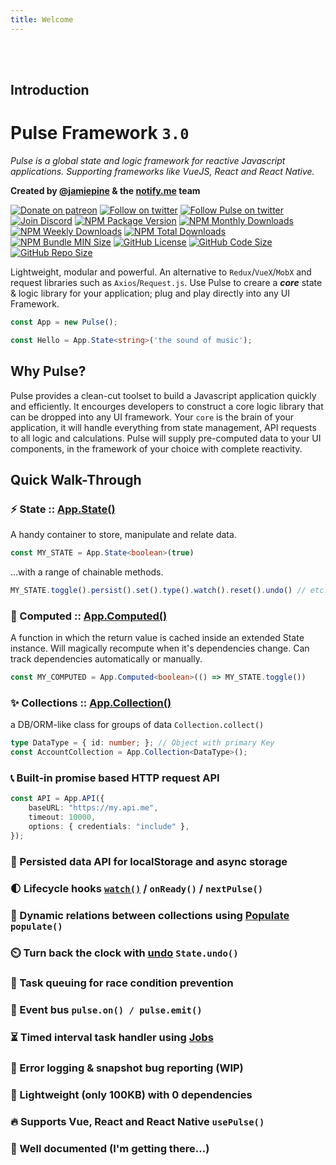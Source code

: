 ```yaml
---
title: Welcome
---
```


<br />
<br />

## Introduction
# Pulse Framework `3.0`

*Pulse is a global state and logic framework for reactive Javascript applications. Supporting frameworks like VueJS, React and React Native.*

**Created by [@jamiepine]() & the [notify.me]() team**
<p align="left">
  <a href="https://patreon.com/jamiepine"><img src="https://img.shields.io/badge/donate-patreon-F96854.svg" alt="Donate on patreon"></a>
  <a href="https://twitter.com/jamiepine"><img src="https://img.shields.io/twitter/follow/jamiepine.svg?label=Jamie's Twitter" alt="Follow on twitter"></a>
  <a href="https://twitter.com/pulseframework"><img src="https://img.shields.io/twitter/follow/pulseframework.svg?label=Pulse+Twitter" alt="Follow Pulse on twitter"></a>
  <a href="https://discord.gg/RjG8ShB"><img src="https://discordapp.com/api/guilds/658189217746255881/embed.png" alt="Join Discord"></a>
  <a href="https://npmjs.com/pulse-framework"><img src="https://img.shields.io/npm/v/pulse-framework.svg" alt="NPM Package Version"></a>
  <a href="https://npmjs.com/pulse-framework"><img src="https://img.shields.io/npm/dm/pulse-framework.svg" alt="NPM Monthly Downloads"></a>
  <a href="https://npmjs.com/pulse-framework"><img src="https://img.shields.io/npm/dw/pulse-framework.svg" alt="NPM Weekly Downloads"></a>
  <a href="https://npmjs.com/pulse-framework"><img src="https://img.shields.io/npm/dt/pulse-framework.svg" alt="NPM Total Downloads"></a>
  <a href="https://npmjs.com/pulse-framework"><img src="https://img.shields.io/bundlephobia/min/pulse-framework.svg" alt="NPM Bundle MIN Size"></a>
  <a href="https://github.com/pulse-framework/pulse"><img src="https://img.shields.io/github/license/pulse-framework/pulse.svg" alt="GitHub License"></a>
  <a href="https://github.com/pulse-framework/pulse"><img src="https://img.shields.io/github/languages/code-size/pulse-framework/pulse.svg" alt="GitHub Code Size"></a>
  <a href="https://github.com/pulse-framework/pulse"><img src="https://img.shields.io/github/repo-size/pulse-framework/pulse.svg" alt="GitHub Repo Size"></a>
</p>

Lightweight, modular and powerful. An alternative to `Redux`/`VueX`/`MobX` and request libraries such as `Axios`/`Request.js`. Use Pulse to creare a ***core*** state & logic library for your application; plug and play directly into any UI Framework.

```ts
const App = new Pulse();

const Hello = App.State<string>('the sound of music');
```

## Why Pulse?

Pulse provides a clean-cut toolset to build a Javascript application quickly and efficiently. It encourges developers to construct a core logic library that can be dropped into any UI framework. Your `core` is the brain of your application, it will handle everything from state management, API requests to all logic and calculations. Pulse will supply pre-computed data to your UI components, in the framework of your choice with complete reactivity.

## Quick Walk-Through

### :zap: **State** :: [App.State()]()
A handy container to store, manipulate and relate data. 
```ts
const MY_STATE = App.State<boolean>(true)
```
...with a range of chainable methods.
```js
MY_STATE.toggle().persist().set().type().watch().reset().undo() // etc...
```
### :robot: Computed :: [App.Computed()]()
A function in which the return value is cached inside an extended State instance. Will magically recompute when it's dependencies change. Can track dependencies automatically or manually.
```ts
const MY_COMPUTED = App.Computed<boolean>(() => MY_STATE.toggle())
```
### :sparkles: Collections :: [App.Collection()]()
a DB/ORM-like class for groups of data `Collection.collect()`
```ts
type DataType = { id: number; }; // Object with primary Key 
const AccountCollection = App.Collection<DataType>();
```
###  :telephone_receiver: Built-in promise based HTTP request API
```ts
const API = App.API({
    baseURL: "https://my.api.me",
    timeout: 10000,
    options: { credentials: "include" },
});
```
### :floppy_disk: Persisted data API for localStorage and async storage
### :first_quarter_moon: Lifecycle hooks [`watch()`]() / `onReady()` / `nextPulse()`
### :crystal_ball: Dynamic relations between collections using [Populate]() `populate()`
### :timer_clock: Turn back the clock with [undo]() `State.undo()`
### :construction: Task queuing for race condition prevention
### :bus: Event bus `pulse.on() / pulse.emit()`
### :hourglass_flowing_sand: Timed interval task handler using [Jobs]()
### :closed_book: Error logging & snapshot bug reporting (WIP)
### :leaves: Lightweight (only 100KB) with 0 dependencies
### :fire: Supports Vue, React and React Native `usePulse()`
### :yellow_heart: Well documented (I'm getting there...)
